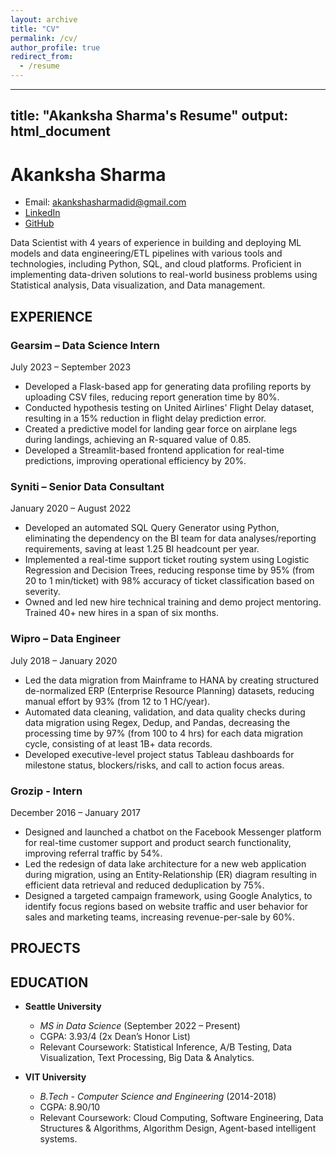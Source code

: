 ```yaml
---
layout: archive
title: "CV"
permalink: /cv/
author_profile: true
redirect_from:
  - /resume
---
```


---
title: "Akanksha Sharma's Resume"
output: html_document
---

# Akanksha Sharma

- Email: akankshasharmadid@gmail.com
- [LinkedIn](https://www.linkedin.com/in/akanksha-12831bb1/)
- [GitHub](https://github.com/akankshasharmadid)


Data Scientist with 4 years of experience in building and deploying ML models and data engineering/ETL pipelines with various tools and technologies, including Python, SQL, and cloud platforms. Proficient in implementing data-driven solutions to real-world business problems using Statistical analysis, Data visualization, and Data management.

## EXPERIENCE

### Gearsim – Data Science Intern
July 2023 – September 2023

- Developed a Flask-based app for generating data profiling reports by uploading CSV files, reducing report generation time by 80%.
- Conducted hypothesis testing on United Airlines' Flight Delay dataset, resulting in a 15% reduction in flight delay prediction error.
- Created a predictive model for landing gear force on airplane legs during landings, achieving an R-squared value of 0.85.
- Developed a Streamlit-based frontend application for real-time predictions, improving operational efficiency by 20%.

### Syniti – Senior Data Consultant
January 2020 – August 2022

- Developed an automated SQL Query Generator using Python, eliminating the dependency on the BI team for data analyses/reporting requirements, saving at least 1.25 BI headcount per year.
- Implemented a real-time support ticket routing system using Logistic Regression and Decision Trees, reducing response time by 95% (from 20 to 1 min/ticket) with 98% accuracy of ticket classification based on severity.
- Owned and led new hire technical training and demo project mentoring. Trained 40+ new hires in a span of six months.

### Wipro – Data Engineer
July 2018 – January 2020

- Led the data migration from Mainframe to HANA by creating structured de-normalized ERP (Enterprise Resource Planning) datasets, reducing manual effort by 93% (from 12 to 1 HC/year).
- Automated data cleaning, validation, and data quality checks during data migration using Regex, Dedup, and Pandas, decreasing the processing time by 97% (from 100 to 4 hrs) for each data migration cycle, consisting of at least 1B+ data records.
- Developed executive-level project status Tableau dashboards for milestone status, blockers/risks, and call to action focus areas.

### Grozip - Intern
December 2016 – January 2017

- Designed and launched a chatbot on the Facebook Messenger platform for real-time customer support and product search functionality, improving referral traffic by 54%.
- Led the redesign of data lake architecture for a new web application during migration, using an Entity-Relationship (ER) diagram resulting in efficient data retrieval and reduced deduplication by 75%.
- Designed a targeted campaign framework, using Google Analytics, to identify focus regions based on website traffic and user behavior for sales and marketing teams, increasing revenue-per-sale by 60%.

## PROJECTS


## EDUCATION

- **Seattle University**
  - *MS in Data Science* (September 2022 – Present)
  - CGPA: 3.93/4 (2x Dean’s Honor List)
  - Relevant Coursework: Statistical Inference, A/B Testing, Data Visualization, Text Processing, Big Data & Analytics.

- **VIT University**
  - *B.Tech - Computer Science and Engineering* (2014-2018)
  - CGPA: 8.90/10
  - Relevant Coursework: Cloud Computing, Software Engineering, Data Structures & Algorithms, Algorithm Design, Agent-based intelligent systems.
